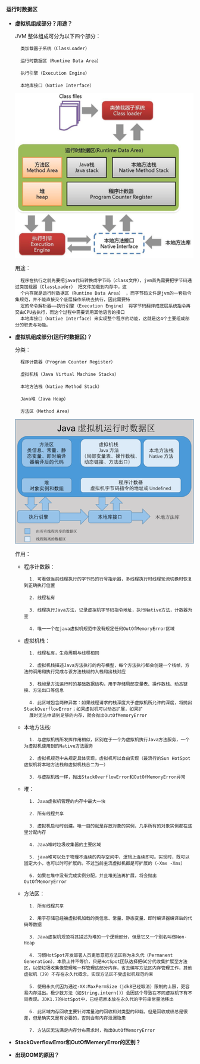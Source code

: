 #### 运行时数据区

- **虚拟机组成部分？用途？**
	
	JVM 整体组成可分为以下四个部分：
	
		类加载器子系统（ClassLoader）
		
		运行时数据区（Runtime Data Area）
		
		执行引擎（Execution Engine）
		
		本地库接口（Native Interface）
		
	![图片加载失败](/Knowledge/其他文件/jvm1.png)
	
	用途：
	
		程序在执行之前先要把java代码转换成字节码（class文件），jvm首先需要把字节码通过类加载器（ClassLoader） 把文件加载到内存中，这
		个内存就是运行时数据区（Runtime Data Area） ，而字节码文件是jvm的一套指令集规范，并不能直接交个底层操作系统去执行，因此需要特
		定的命令解析器——执行引擎（Execution Engine） 将字节码翻译成底层系统指令再交由CPU去执行，而这个过程中需要调用其他语言的接口 
		本地库接口（Native Interface）来实现整个程序的功能，这就是这4个主要组成部分的职责与功能。
        
        
- **虚拟机组成部分(运行时数据区)？**

	分类：
		
		程序计数器（Program Counter Register）
        
		虚拟机栈（Java Virtual Machine Stacks）
		
		本地方法栈（Native Method Stack）
		
		Java堆（Java Heap）
		
		方法区（Method Area）
		
	![图片加载失败](/Knowledge/其他文件/jvm_运行时数据区.png)
	
	作用：
		
	- 程序计数器：	
		
        	1. 可看做当前线程执行的字节码的行号指示器，多线程执行时线程轮流切换时恢复到正确执行位置
        	
        	2. 线程私有
        	
        	3. 线程执行Java方法，记录虚拟机字节码指令地址，执行Native方法，计数器为空
        	
        	4. 唯一一个在java虚拟机规范中没有规定任何OutOfMemoryError区域
        
    - 虚拟机栈：
    
    		1. 线程私有，生命周期与线程相同
    		
        	2. 虚拟机栈描述Java方法执行的内存模型，每个方法执行都会创建一个栈帧，方法的调用和执行完成与该方法栈帧的入栈和出栈对应
        	
        	3. 栈帧是方法运行时的基础数据结构，用于存储局部变量表、操作数栈、动态链接、方法出口等信息
        	
        	4. 此区域包含两种异常：如果线程请求的栈深度大于虚拟机所允许的深度，将抛出StackOverflowError；如果虚拟机可以动态扩展，如果扩
        	展时无法申请到足够的内存，就会抛出OutOfMemoryError
        
    - 本地方法栈:
    
			1. 与虚拟机栈所发挥作用相似，区别在于一个为虚拟机执行Java方法服务，一个为虚拟机使用到的Native方法服务
			
			2. 虚拟机规范中未规定具体实现，虚拟机可以自由实现（最流行的Sun HotSpot虚拟机将本地方法栈和虚拟机栈合二为一）
			
			3. 与虚拟机栈一样，抛出StackOverflowError和OutOfMemoryError异常
            
    - 堆：
    	
    		1. Java虚拟机管理的内存中最大一块
        	
        	2. 所有线程共享
        	
        	3. 虚拟机启动时创建。唯一目的就是存放对象的实例，几乎所有的对象实例都在这里分配内存
        	
        	4. Java堆时垃圾收集器的主要区域
        	
        	5. java堆可以处于物理不连续的内存空间中，逻辑上连续即可。实现时，既可以固定大小，也可以时可扩展的。不过当前主流虚拟机都是可扩展的（-Xmx -Xms）
        	
        	6. 如果在堆中没有完成实例分配，并且堆无法再扩展，将会抛出OutOfMemoryError
        
    - 方法区：
     
			1. 所有线程共享
			
			2. 用于存储已经被虚拟机加载的类信息、常量、静态变量、即时编译器编译后的代码等数据
			
			3. Java虚拟机规范将其描述为堆的一个逻辑部分，但是它又一个别名叫做Non-Heap
			
			4. 习惯HotSpot开发部署人员更愿意把方法区称为永久代（Permanent Generation），本质上并不等价，只是HotSpot团队选择把GC分代收集扩展至方法区，以使垃圾收集像管理堆一样管理这部分内存，省去编写方法区内存管理工作，其他虚拟机（J9）不存在永久代概念，实现方法区不受虚拟机规范约束
			
			5. 使用永久代因为通过-XX:MaxPermSize（jdk8已经取消）限制的上限，更容易内存溢出。极少数方法（如String.intern()）会因这个导致在不同虚拟机下有不同表现。JDK1.7的HotSpot中，已经把原本放在永久代的字符串常量池移出
			
			6. 此区域内存回收主要针对常量池的回收和对类型的卸载。但是回收成绩总是很差，但是确实又是有必要的，否则会有内存泄漏隐患
			
			7. 方法区无法满足内存分布需求时，抛出OutOfMemoryError
            
- **StackOverflowError和OutOfMemeryError的区别？**

- **出现OOM的原因？**